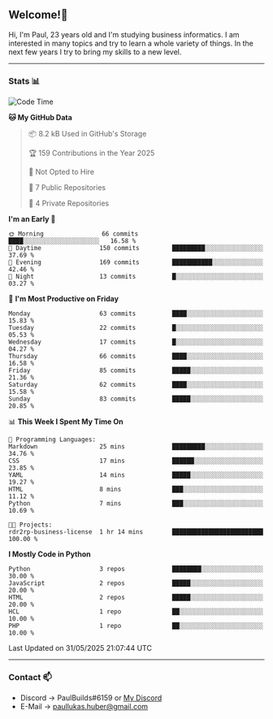## Welcome!👋

Hi, I'm Paul, 23 years old and I'm studying business informatics. I am interested in many topics and try to learn a whole variety of things. In the next few years I try to bring my skills to a new level.

---
### Stats 📊

<!--START_SECTION:waka-->
![Code Time](http://img.shields.io/badge/Code%20Time-125%20hrs%2040%20mins-blue)

**🐱 My GitHub Data** 

> 📦 8.2 kB Used in GitHub's Storage 
 > 
> 🏆 159 Contributions in the Year 2025
 > 
> 🚫 Not Opted to Hire
 > 
> 📜 7 Public Repositories 
 > 
> 🔑 4 Private Repositories 
 > 
**I'm an Early 🐤** 

```text
🌞 Morning                66 commits          ████░░░░░░░░░░░░░░░░░░░░░   16.58 % 
🌆 Daytime                150 commits         █████████░░░░░░░░░░░░░░░░   37.69 % 
🌃 Evening                169 commits         ███████████░░░░░░░░░░░░░░   42.46 % 
🌙 Night                  13 commits          █░░░░░░░░░░░░░░░░░░░░░░░░   03.27 % 
```
📅 **I'm Most Productive on Friday** 

```text
Monday                   63 commits          ████░░░░░░░░░░░░░░░░░░░░░   15.83 % 
Tuesday                  22 commits          █░░░░░░░░░░░░░░░░░░░░░░░░   05.53 % 
Wednesday                17 commits          █░░░░░░░░░░░░░░░░░░░░░░░░   04.27 % 
Thursday                 66 commits          ████░░░░░░░░░░░░░░░░░░░░░   16.58 % 
Friday                   85 commits          █████░░░░░░░░░░░░░░░░░░░░   21.36 % 
Saturday                 62 commits          ████░░░░░░░░░░░░░░░░░░░░░   15.58 % 
Sunday                   83 commits          █████░░░░░░░░░░░░░░░░░░░░   20.85 % 
```


📊 **This Week I Spent My Time On** 

```text
💬 Programming Languages: 
Markdown                 25 mins             █████████░░░░░░░░░░░░░░░░   34.76 % 
CSS                      17 mins             ██████░░░░░░░░░░░░░░░░░░░   23.85 % 
YAML                     14 mins             █████░░░░░░░░░░░░░░░░░░░░   19.27 % 
HTML                     8 mins              ███░░░░░░░░░░░░░░░░░░░░░░   11.12 % 
Python                   7 mins              ███░░░░░░░░░░░░░░░░░░░░░░   10.69 % 

🐱‍💻 Projects: 
rdr2rp-business-license  1 hr 14 mins        █████████████████████████   100.00 % 
```

**I Mostly Code in Python** 

```text
Python                   3 repos             ████████░░░░░░░░░░░░░░░░░   30.00 % 
JavaScript               2 repos             █████░░░░░░░░░░░░░░░░░░░░   20.00 % 
HTML                     2 repos             █████░░░░░░░░░░░░░░░░░░░░   20.00 % 
HCL                      1 repo              ██░░░░░░░░░░░░░░░░░░░░░░░   10.00 % 
PHP                      1 repo              ██░░░░░░░░░░░░░░░░░░░░░░░   10.00 % 
```




 Last Updated on 31/05/2025 21:07:44 UTC
<!--END_SECTION:waka-->

---
### Contact 📫

* Discord -> PaulBuilds#6159 or [My Discord](https://discord.gg/7kq6UnB)
* E-Mail -> paullukas.huber@gmail.com
